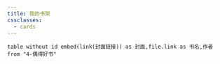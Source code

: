 ```yaml
---
title: 我的书架
cssclasses:
  - cards
---
```

```dataview
table without id embed(link(封面链接)) as 封面,file.link as 书名,作者 from "4-偶得好书"
```
